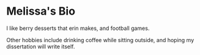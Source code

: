 # Melissa's Bio 

I like berry desserts that erin makes, and football games. 

Other hobbies include drinking coffee while sitting outside, and hoping my dissertation will write itself. 